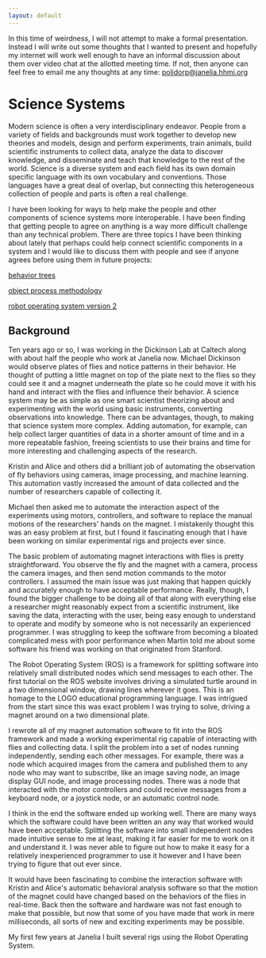 ```yaml
---
layout: default
---
```


In this time of weirdness, I will not attempt to make a formal presentation.
Instead I will write out some thoughts that I wanted to present and hopefully my
internet will work well enough to have an informal discussion about them over
video chat at the allotted meeting time. If not, then anyone can feel free to
email me any thoughts at any time: polidorp@janelia.hhmi.org

# Science Systems

Modern science is often a very interdisciplinary endeavor. People from a variety
of fields and backgrounds must work together to develop new theories and models,
design and perform experiments, train animals, build scientific instruments to
collect data, analyze the data to discover knowledge, and disseminate and teach
that knowledge to the rest of the world. Science is a diverse system and each
field has its own domain specific language with its own vocabulary and
conventions. Those languages have a great deal of overlap, but connecting this
heterogeneous collection of people and parts is often a real challenge.

I have been looking for ways to help make the people and other components of
science systems more interoperable. I have been finding that getting people to
agree on anything is a way more difficult challenge than any technical problem.
There are three topics I have been thinking about lately that perhaps could help
connect scientific components in a system and I would like to discuss them with
people and see if anyone agrees before using them in future projects:

[behavior trees](https://arxiv.org/abs/1709.00084)

[object process methodology](https://link.springer.com/chapter/10.1007/978-3-642-15865-0_7)

[robot operating system version 2](https://index.ros.org/doc/ros2/)

## Background

Ten years ago or so, I was working in the Dickinson Lab at Caltech along with
about half the people who work at Janelia now. Michael Dickinson would observe
plates of flies and notice patterns in their behavior. He thought of putting a
little magnet on top of the plate next to the flies so they could see it and a
magnet underneath the plate so he could move it with his hand and interact with
the flies and influence their behavior. A science system may be as simple as one
smart scientist theorizing about and experimenting with the world using basic
instruments, converting observations into knowledge. There can be advantages,
though, to making that science system more complex. Adding automation, for
example, can help collect larger quantities of data in a shorter amount of time
and in a more repeatable fashion, freeing scientists to use their brains and
time for more interesting and challenging aspects of the research.

Kristin and Alice and others did a brilliant job of automating the observation
of fly behaviors using cameras, image processing, and machine learning. This
automation vastly increased the amount of data collected and the number of
researchers capable of collecting it.

Michael then asked me to automate the interaction aspect of the experiments
using motors, controllers, and software to replace the manual motions of the
researchers' hands on the magnet. I mistakenly thought this was an easy problem
at first, but I found it fascinating enough that I have been working on similar
experimental rigs and projects ever since.

The basic problem of automating magnet interactions with flies is pretty
straightforward. You observe the fly and the magnet with a camera, process the
camera images, and then send motion commands to the motor controllers. I assumed
the main issue was just making that happen quickly and accurately enough to have
acceptable performance. Really, though, I found the bigger challenge to be doing
all of that along with everything else a researcher might reasonably expect from
a scientific instrument, like saving the data, interacting with the user, being
easy enough to understand to operate and modify by someone who is not
necessarily an experienced programmer. I was struggling to keep the software
from becoming a bloated complicated mess with poor performance when Martin told
me about some software his friend was working on that originated from Stanford.

The Robot Operating System (ROS) is a framework for splitting software into
relatively small distributed nodes which send messages to each other. The first
tutorial on the ROS website involves driving a simulated turtle around in a two
dimensional window, drawing lines wherever it goes. This is an homage to the
LOGO educational programming language. I was intrigued from the start since this
was exact problem I was trying to solve, driving a magnet around on a two
dimensional plate.

I rewrote all of my magnet automation software to fit into the ROS framework and
made a working experimental rig capable of interacting with flies and collecting
data. I split the problem into a set of nodes running independently, sending
each other messages. For example, there was a node which acquired images from
the camera and published them to any node who may want to subscribe, like an
image saving node, an image display GUI node, and image processing nodes. There
was a node that interacted with the motor controllers and could receive messages
from a keyboard node, or a joystick node, or an automatic control node.

I think in the end the software ended up working well. There are many ways which
the software could have been written an any way that worked would have been
acceptable. Splitting the software into small independent nodes made intuitive
sense to me at least, making it far easier for me to work on it and understand
it. I was never able to figure out how to make it easy for a relatively
inexperienced programmer to use it however and I have been trying to figure that
out ever since.

It would have been fascinating to combine the interaction software with Kristin
and Alice's automatic behavioral analysis software so that the motion of the
magnet could have changed based on the behaviors of the flies in real-time. Back
then the software and hardware was not fast enough to make that possible, but
now that some of you have made that work in mere milliseconds, all sorts of new
and exciting experiments may be possible.

My first few years at Janelia I built several rigs using the Robot Operating
System.
